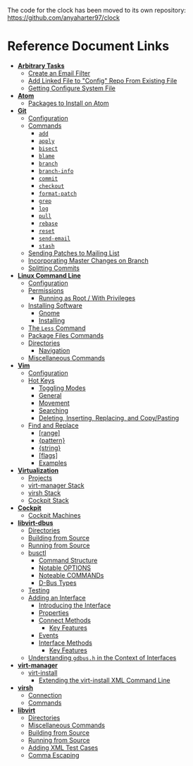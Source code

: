 The code for the clock has been moved to its own repository:
    https://github.com/anyaharter97/clock

# Reference Document Links
* **[Arbitrary Tasks](arbitrarytasks.md)**
    * [Create an Email Filter](arbitrarytasks.md#create-an-email-filter)
    * [Add Linked File to "Config" Repo From Existing File](arbitrarytasks.md#add-linked-file-to-config-repo-from-existing-file)
    * [Getting Configure System File](arbitrarytasks.md#getting-configure-system-file)
* **[Atom](atom.md)**
    * [Packages to Install on Atom](atom.md#packages-to-install-on-atom)
* **[Git](git.md)**
    * [Configuration](git.md#configuration)
    * [Commands](git.md#commands)
        * [`add`](git.md#add)
        * [`apply`](git.md#apply)
        * [`bisect`](git.md#bisect)
        * [`blame`](git.md#blame)
        * [`branch`](git.md#branch)
        * [`branch-info`](git.mid#branch-info)
        * [`commit`](git.md#commit)
        * [`checkout`](git.md#checkout)
        * [`format-patch`](git.md#format-patch)
        * [`grep`](git.md#grep)
        * [`log`](git.md#log)
        * [`pull`](git.md#pull)
        * [`rebase`](git.md#rebase)
        * [`reset`](git.md#reset)
        * [`send-email`](git.md#send-email)
        * [`stash`](git.md#stash)
    * [Sending Patches to Mailing List](git.md#sending-patches-to-mailing-list)
    * [Incorporating Master Changes on Branch](git.md#incorporating-master-changes-on-branch)
    * [Splitting Commits](git.md#splitting-commits)
* **[Linux Command Line](commandline.md)**
    * [Configuration](commandline.md#configuration)
    * [Permissions](commandline.md#permissions)
        * [Running as Root / With Privileges](commandline.md#running-as-root-with-privileges)
    * [Installing Software](commandline.md#installing-software)
        * [Gnome](commandline.md#gnome)
        * [Installing](commandline.md#installing)
    * [The `Less` Command](commandline.md#the-less-command)
    * [Package Files Commands](commandline.md#package-files-commands)
    * [Directories](commandline.md#directories)
        * [Navigation](commandline.md#navigation)
    * [Miscellaneous Commands](commandline.md#miscellaneous-commands)
* **[Vim](vim.md)**
    * [Configuration](vim.md#configuration)
    * [Hot Keys](vim.md#hot-keys)
        * [Toggling Modes](vim.md#toggling-modes)
        * [General](vim.md#general)
        * [Movement](vim.md#movement)
        * [Searching](vim.md#searching)
        * [Deleting, Inserting, Replacing, and Copy/Pasting](vim.md#deleting-inserting-replacing-and-copy-pasting)
    * [Find and Replace](vim.md#find-and-replace)
        * [\[range\]](vim.md#range)
        * [{pattern}](vim.md#pattern)
        * [{string}](vim.md#string)
        * [\[flags\]](vim.md#flags)
        * [Examples](vim.md#examples)
* **[Virtualization](virtualization.md)**
    * [Projects](virtualization.md#projects)
    * [virt-manager Stack](virtualization.md#virt-manager-stack)
    * [virsh Stack](virtualization.md#virsh-stack)
    * [Cockpit Stack](virtualization.md#cockpit-stack)
* **[Cockpit](cockpit.md)**
    * [Cockpit Machines](cockpit.md#cockpit-machines)
* **[libvirt-dbus](libvirt-dbus.md)**
    * [Directories](libvirt-dbus.md#directories)
    * [Building from Source](libvirt-dbus.md#building-from-source)
    * [Running from Source](libvirt-dbus.md#running-from-source)
    * [busctl](libvirt-dbus.md#busctl)
        * [Command Structure](libvirt-dbus.md#command-structure)
        * [Notable OPTIONS](libvirt-dbus.md#notable-options)
        * [Noteable COMMANDs](libvirt-dbus.md#noteable-commands)
        * [D-Bus Types](libvirt-dbus.md#d-bus-types)
    * [Testing](libvirt-dbus.md#testing)
    * [Adding an Interface](libvirt-dbus.md#adding-an-interface)
        * [Introducing the Interface](libvirt-dbus.md#introducing-the-interface)
        * [Properties](libvirt-dbus.md#properties)
        * [Connect Methods](libvirt-dbus.md#connect-methods)
            * [Key Features](libvirt-dbus.md#key-features-connect-methods)
        * [Events](libvirt-dbus.md#events)
        * [Interface Methods](libvirt-dbus.md#interface-methods)
            * [Key Features](libvirt-dbus.md#key-features-interface-methods)
    * [Understanding `gdbus.h` in the Context of Interfaces](libvirt-dbus.md#understanding-gdbush-in-the-context-of-interfaces)
* **[virt-manager](virt-manager.md)**
    * [virt-install](virt-manager.md#virt-install)
        * [Extending the virt-install XML Command Line](virt-manager.md#extending-the-virt-install-xml-command-line)
* **[virsh](virsh.md)**
    * [Connection](virsh.md#connection)
    * [Commands](virsh.md#commands)
* **[libvirt](libvirt.md)**
    * [Directories](libvirt.md#directories)
    * [Miscellaneous Commands](libvirt.md#miscellaneous-commands)
    * [Building from Source](libvirt.md#building-from-source)
    * [Running from Source](libvirt.md#running-from-source)
    * [Adding XML Test Cases](libvirt.md#adding-xml-test-cases)
    * [Comma Escaping](libvirt.md#comma-escaping)
